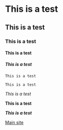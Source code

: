 # This is a test
## This is a test
### This is a test
#### This is a test
##### This is a test

`This is a test`

```
This is a test
```
*This is a test*

**This is a test**

***This is a test***

[Main site](index.md)
